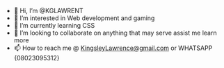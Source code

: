 - 👋 Hi, I’m @KGLAWRENT
- 👀 I’m interested in Web development and gaming
- 🌱 I’m currently learning CSS
- 💞️ I’m looking to collaborate on anything that may serve assist me learn more 
- 📫 How to reach me @ KingsleyLawrence@gmail.com or WHATSAPP {08023095312}

<!---
KGLAWRENT/KGLAWRENT is a ✨ special ✨ repository because its `README.md` (this file) appears on your GitHub profile.
You can click the Preview link to take a look at your changes.
--->
